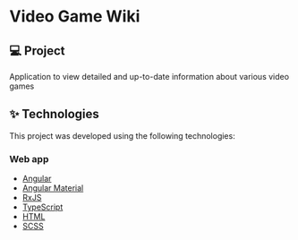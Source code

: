 # Video Game Wiki

## 💻 Project

Application to view detailed and up-to-date information about various video games

## ✨ Technologies

This project was developed using the following technologies:

### Web app

- [Angular](https://angular.io/)
- [Angular Material](https://material.angular.io/)
- [RxJS](https://rxjs.dev/)
- [TypeScript](https://www.typescriptlang.org/)
- [HTML](https://developer.mozilla.org/en-US/docs/Web/HTML)
- [SCSS](https://sass-lang.com/)
